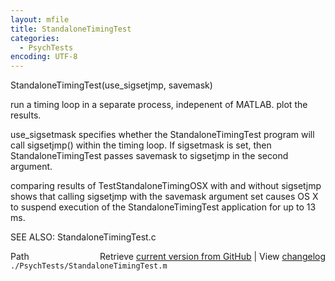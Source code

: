 ```yaml
---
layout: mfile
title: StandaloneTimingTest
categories:
  - PsychTests
encoding: UTF-8
---
```


StandaloneTimingTest\(use\_sigsetjmp, savemask\)

run a timing loop in a separate process, indepenent of MATLAB.  plot the results.

use\_sigsetmask specifies whether the StandaloneTimingTest program will
call sigsetjmp\(\) within the timing loop.  If sigsetmask is set, then
StandaloneTimingTest passes savemask to sigsetjmp in the second argument.

comparing results of TestStandaloneTimingOSX with and without
sigsetjmp shows that calling sigsetjmp with the savemask
argument set causes OS X to suspend execution of the StandaloneTimingTest
application for up to 13 ms.

SEE ALSO: StandaloneTimingTest.c


<div class="code_header" style="text-align:right;">
  <span style="float:left;">Path&nbsp;&nbsp;</span> <span class="counter">Retrieve <a href=
  "https://raw.github.com/Psychtoolbox-3/Psychtoolbox-3/beta/./PsychTests/StandaloneTimingTest.m">current version from GitHub</a> | View <a href=
  "https://github.com/Psychtoolbox-3/Psychtoolbox-3/commits/beta/./PsychTests/StandaloneTimingTest.m">changelog</a></span>
</div>
<div class="code">
  <code>./PsychTests/StandaloneTimingTest.m</code>
</div>

